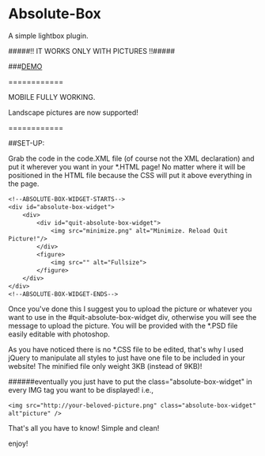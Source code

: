 Absolute-Box
============

A simple lightbox plugin.

#####!! IT WORKS ONLY WITH PICTURES !!#####

###[DEMO](http://dcdev.altervista.org/absolute-box/)

============

MOBILE FULLY WORKING.

Landscape pictures are now supported!

============

##SET-UP:

Grab the code in the code.XML file (of course not the XML declaration) and put it wherever you want in your *.HTML page! No matter where it will be positioned in the HTML file because the CSS will put it above everything in the page.

    <!--ABSOLUTE-BOX-WIDGET-STARTS-->
    <div id="absolute-box-widget">
        <div>
            <div id="quit-absolute-box-widget">
                <img src="minimize.png" alt="Minimize. Reload Quit Picture!"/>
            </div>
            <figure>
                <img src="" alt="Fullsize">
            </figure>
        </div>
    </div>
    <!--ABSOLUTE-BOX-WIDGET-ENDS-->
    
Once you've done this I suggest you to upload the picture or whatever you want to use in the #quit-absolute-box-widget div, otherwise you will see the message to upload the picture. You will be provided with the *.PSD file easily editable with photoshop.

As you have noticed there is no *.CSS file to be edited, that's why I used jQuery to manipulate all styles to just have one file to be included in your website! The minified file only weight 3KB (instead of 9KB)!

######eventually you just have to put the class="absolute-box-widget" in every IMG tag you want to be displayed!
i.e.,

    <img src="http://your-beloved-picture.png" class="absolute-box-widget" alt"picture" />
    
That's all you have to know!
Simple and clean!

enjoy!
